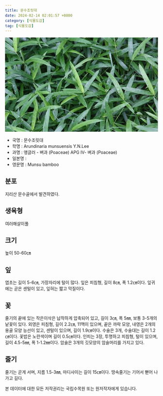 ```yaml
---
title: 문수조릿대
date: 2024-02-14 02:01:57 +0800
category: [식물도감]
tag: [식물도감]
---
```




![문수조릿대](/assets/img/fileUpload/plants/basic/Gramineae/Arundinaria/22746/22746_20160726091318944files_th2.jpg)
- 국명 : 문수조릿대
- 학명 : Arundinaria munsuensis Y.N.Lee
- 과명 : 앵글러 - 벼과 (Poaceae) APG Ⅳ- 벼과 (Poaceae)
- 일본명 : 
- 영문명 : Munsu bamboo


## 분포
지리산 문수골에서 발견하였다.
## 생육형
여러해살이풀
## 크기
높이 50-60㎝
## 잎
엽초는 길이 5-6㎝, 가장자리에 털이 많다. 잎은 피침형, 길이 8㎝, 폭 1.2㎝이다. 잎귀에는 곧은 센털이 있고, 잎혀는 짧고 막질이다.
## 꽃
줄기의 끝에 있는 작은이삭은 납작하게 압축되어 있고, 길이 3㎝, 폭 5㎜, 보통 3-5개의 낱꽃이 있다. 외영은 피침형, 길이 2.2㎝, 11맥이 있으며, 끝은 까락 모양, 내영은 2개의 용골 모양 능선이 있고, 센털이 있으며, 길이 1.9㎝이다. 수술은 3개, 수술대는 길이 1.2㎝이다. 꽃밥은 노란색이며 길이 0.5㎝이다. 인피는 3장, 투명하고 피침형, 털이 있으며, 길이 4.5-5㎜, 폭 1-1.2㎜이다. 암술은 3개의 깃모양의 암술머리를 가지고 있다.
## 줄기
줄기는 곧게 서며, 지름 1.5-3㎜, 마디사이는 길이 15㎝이다. 땅속줄기는 기어서 뻗어 나가고 길다.






본 데이터에 대한 모든 저작권리는 국립수목원 또는 원저작자에게 있습니다.
